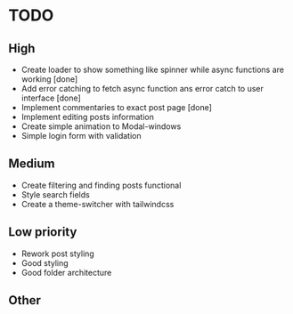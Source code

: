 # TODO

## High

- Create loader to show something like spinner while async functions are
  working [done]
- Add error catching to fetch async function ans error catch to user interface [done]
- Implement commentaries to exact post page [done]
- Implement editing posts information
- Create simple animation to Modal-windows
- Simple login form with validation

## Medium

- Create filtering and finding posts functional
- Style search fields
- Create a theme-switcher with tailwindcss

## Low priority

- Rework post styling
- Good styling
- Good folder architecture

## Other
